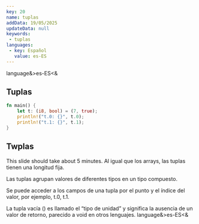 ```yaml
---
key: 20
name: tuplas
addData: 19/05/2025
updateData: null
keywords: 
 - tuplas
languages:
 - key: Español
   value: es-ES
---
```

language&>es-ES<&
## Tuplas

```rust
fn main() {
    let t: (i8, bool) = (7, true);
    println!("t.0: {}", t.0);
    println!("t.1: {}", t.1);
}
```


## Twplas

This slide should take about 5 minutes.
Al igual que los arrays, las tuplas tienen una longitud fija.

Las tuplas agrupan valores de diferentes tipos en un tipo compuesto.

Se puede acceder a los campos de una tupla por el punto y el índice del valor, por ejemplo, t.0, t.1.

La tupla vacía () es llamado el “tipo de unidad” y significa la ausencia de un valor de retorno, parecido a void en otros lenguajes.
language&>es-ES<&